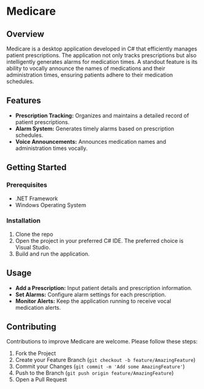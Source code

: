 # Medicare

## Overview
Medicare is a desktop application developed in C# that efficiently manages patient prescriptions. The application not only tracks prescriptions but also intelligently generates alarms for medication times. A standout feature is its ability to vocally announce the names of medications and their administration times, ensuring patients adhere to their medication schedules.

## Features
- **Prescription Tracking:** Organizes and maintains a detailed record of patient prescriptions.
- **Alarm System:** Generates timely alarms based on prescription schedules.
- **Voice Announcements:** Announces medication names and administration times vocally.

## Getting Started
### Prerequisites
- .NET Framework
- Windows Operating System

### Installation
1. Clone the repo
2. Open the project in your preferred C# IDE. The preferred choice is Visual Studio.
3. Build and run the application.

## Usage
- **Add a Prescription:** Input patient details and prescription information.
- **Set Alarms:** Configure alarm settings for each prescription.
- **Monitor Alerts:** Keep the application running to receive vocal medication alerts.

## Contributing
Contributions to improve Medicare are welcome. Please follow these steps:
1. Fork the Project
2. Create your Feature Branch (`git checkout -b feature/AmazingFeature`)
3. Commit your Changes (`git commit -m 'Add some AmazingFeature'`)
4. Push to the Branch (`git push origin feature/AmazingFeature`)
5. Open a Pull Request


